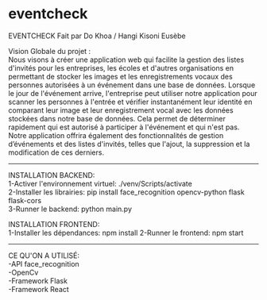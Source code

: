 # eventcheck
EVENTCHECK
Fait par Do Khoa / Hangi Kisoni Eusèbe

Vision Globale du projet : <br/>
Nous visons à créer une application web qui facilite la gestion des listes d'invités pour les entreprises, les écoles et d'autres organisations en permettant de stocker les images et les enregistrements vocaux des personnes autorisées à un événement dans une base de données.
Lorsque le jour de l'événement arrive, l'entreprise peut utiliser notre application pour scanner les personnes à l'entrée et vérifier instantanément leur identité en comparant leur image et leur enregistrement vocal avec les données stockées dans notre base de données. Cela permet de déterminer rapidement qui est autorisé à participer à l'événement et qui n'est pas.
Notre application offrira également des fonctionnalités de gestion d’événements et des listes d'invités, telles que l'ajout, la suppression et la modification de ces derniers.

---------------------------------------------------------------------------------------------------------------------------------

INSTALLATION BACKEND: <br/>
1-Activer l'environnement virtuel: ./venv/Scripts/activate <br/>
2-Installer les librairies: pip install face_recognition opencv-python flask flask-cors <br/>
3-Runner le backend: python main.py <br/>

INSTALLATION FRONTEND: <br/>
1-Installer les dépendances: npm install
2-Runner le frontend: npm start

---------------------------------------------------------------------------------------------------------------------------------

CE QU'ON A UTILISÉ: <br/>
-API face_recognition <br/>
-OpenCv <br/>
-Framework Flask <br/>
-Framework React <br/>